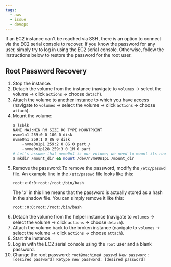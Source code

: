 ```yaml
---
tags:
  - aws
  - issue
  - devops
---
```

If an EC2 instance can't be reached via SSH, there is an option to connect via the EC2 serial console to recover. If you know the password for any user, simply try to log in using the EC2 serial console. Otherwise, follow the instructions below to restore the password for the root user.

## Root Password Recovery
1. Stop the instance.
2. Detach the volume from the instance (navigate to `volumes` -> select the volume -> click `actions` -> choose `detach`).
3. Attach the volume to another instance to which you have access (navigate to `volumes` -> select the volume -> click `actions` -> choose `attach`).
4. Mount the volume:
	```sh
	$ lsblk
	NAME MAJ:MIN RM SIZE RO TYPE MOUNTPOINT
	nvme1n1 259:0 0 10G 0 disk
	nvme0n1 259:1 0 8G 0 disk
		-nvme0n1p1 259:2 0 8G 0 part /
		-nvme0n1p128 259:3 0 1M 0 part
	# Let's assume that nvme0n1 is our volume; we need to mount its root part nvme0n1p1
	$ mkdir /mount_dir && mount /dev/nvme0n1p1 /mount_dir
	```
5. Remove the password:
	To remove the password, modify the `/etc/passwd` file. An example line in the `/etc/passwd` file looks like this:
	```
	root:x:0:0:root:/root:/bin/bash
	```
	The 'x' in this line means that the password is actually stored as a hash in the shadow file. You can simply remove it like this:
	```
	root::0:0:root:/root:/bin/bash 
	```
 6. Detach the volume from the helper instance (navigate to `volumes` -> select the volume -> click `actions` -> choose `detach`).
 7. Attach the volume back to the broken instance (navigate to `volumes` -> select the volume -> click `actions` -> choose `attach`).
 8. Start the instance.
 9.  Log in with the EC2 serial console using the `root` user and a blank password.
 10. Change the root password:
	```
	root@machine# passwd
	New password: [desired password]
	Retype new password: [desired password]
	```
	